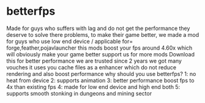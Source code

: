 # betterfps
Made for guys who suffers with lag and do not get the performance they deserve to solve there problems, to make their game better, we made a mod for guys who use low end device / applicable for= forge,feather,pojavlauncher this mods boost your fps around 4.60x which will obviously make your game better support us for more mods
Download this for better performance we are trusted since 2 years we got many vouches 
it uses you cache files as a enhancer which do not reduce rendering and also boost performance 
why should you use betterfps? 
1: no heat from device
2: supports animation
3: better performance boost fps to 4x than existing fps
4: made for low end device and high end both 
5: supports smooth stonking in dungeons and mining sector
